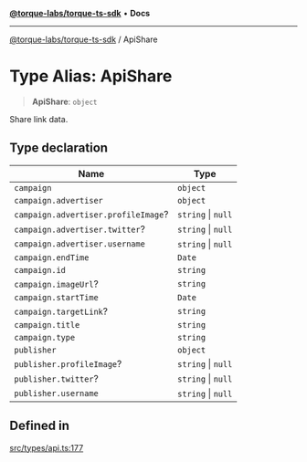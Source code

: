 [**@torque-labs/torque-ts-sdk**](../README.md) • **Docs**

***

[@torque-labs/torque-ts-sdk](../globals.md) / ApiShare

# Type Alias: ApiShare

> **ApiShare**: `object`

Share link data.

## Type declaration

| Name | Type |
| ------ | ------ |
| `campaign` | `object` |
| `campaign.advertiser` | `object` |
| `campaign.advertiser.profileImage`? | `string` \| `null` |
| `campaign.advertiser.twitter`? | `string` \| `null` |
| `campaign.advertiser.username` | `string` \| `null` |
| `campaign.endTime` | `Date` |
| `campaign.id` | `string` |
| `campaign.imageUrl`? | `string` |
| `campaign.startTime` | `Date` |
| `campaign.targetLink`? | `string` |
| `campaign.title` | `string` |
| `campaign.type` | `string` |
| `publisher` | `object` |
| `publisher.profileImage`? | `string` \| `null` |
| `publisher.twitter`? | `string` \| `null` |
| `publisher.username` | `string` \| `null` |

## Defined in

[src/types/api.ts:177](https://github.com/torque-labs/torque-ts-sdk/blob/e34efdf278512e8a58bacdba966e9cd90b1db20a/src/types/api.ts#L177)
